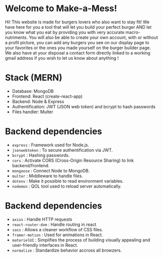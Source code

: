 # Welcome to Make-a-Mess!

Hi! This website is made for burgers lovers who also want to stay fit! We have here for you a tool that will let you build your perfect burger AND let you know what you eat by providing you with very accurate macro-nutriments.
You will also be able to create your own account, with or without a profil picture, you can add any burgers you see on our display page to your favorites or the ones you made yourself on the burger builder page.
We also have at your disposal a contact form directly linked to a working gmail address if you wish to let us know about anything !


# Stack (MERN)

 - Database: MongoDB
 - Frontend: React (create-react-app)
 - Backend: Node & Express
 - Authentification: JWT (JSON web token) and bcrypt to hash passwords
 - Files handler: Multer



# Backend dependencies 
	
-   `express` : Framework used for Node.js.
-   `jsonwebtoken` : To secure authentification via JWT.
-   `bcrypt` : Hashing passwords.
-   `cors` :  Activate CORS (Cross-Origin Resource Sharing) to link backend/frontend.
-   `mongoose` : Connect Node to MongoDB.
-   `multer` : Middleware to handle files.
-   `dotenv` : Make it possible to read environment variables.
-   `nodemon` : QOL tool used to reload server automatically.

# Backend dependencies 
	
-   `axios` : Handle HTTP requests
-   `react-router-dom` : Handle routing in react
-   `sass` :  Allows a cleaner workflow of CSS files.
-   `framer-motion` :  Used for animations in React.
-   `materielUI` : Simplifies the process of building visually appealing and user-friendly interfaces in React.
-   `normalize` : Standardize behavior accross all browzers.

